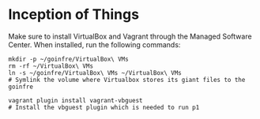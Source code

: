 # Inception of Things

Make sure to install VirtualBox and Vagrant through the Managed Software Center.
When installed, run the following commands:

```shell script
mkdir -p ~/goinfre/VirtualBox\ VMs
rm -rf ~/VirtualBox\ VMs
ln -s ~/goinfre/VirtualBox\ VMs ~/VirtualBox\ VMs
# Symlink the volume where Virtualbox stores its giant files to the goinfre

vagrant plugin install vagrant-vbguest
# Install the vbguest plugin which is needed to run p1
```
